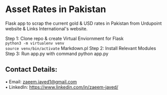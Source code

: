 # Asset Rates in Pakistan
Flask app to scrap the current gold & USD rates in Pakistan from Urdupoint website & Links International's website.

Step 1: Clone repo & create Virtual Enviornment for Flask  
```python3 -m virtualenv venv```  
```source venv/bin/activate```    Markdown.pl
Step 2: Install Relevant Modules  
Step 3: Run app.py with command python app.py  

## Contact Details:  
• Email: zaeem.javed1@gmail.com  
• LinkedIn: https://www.linkedin.com/in/zaeem-javed/
